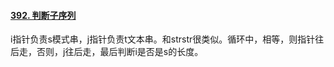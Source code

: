#### [392. 判断子序列](https://leetcode.cn/problems/is-subsequence/)

i指针负责s模式串，j指针负责t文本串。和strstr很类似。循环中，相等，则指针往后走，否则，j往后走，最后判断i是否是s的长度。
